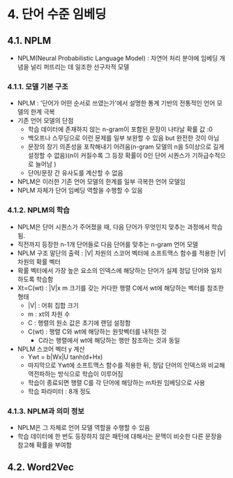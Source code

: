 # 4. 단어 수준 임베딩
## 4.1. NPLM 
 - NPLM(Neural Probabilistic Language Model) : 자연어 처리 분야에 임베딩 개념을 널리 퍼뜨리는 데 일조한 선구자적 모델

### 4.1.1. 모델 기본 구조
 - NPLM : '단어가 어떤 순서로 쓰였는가'에서 설명한 통계 기반의 전통적인 언어 모델의 한계 극복
 - 기존 언어 모델의 단점
   - 학습 데이터에 존재하지 않는 n-gram이 포함된 문장이 나타날 확률 값 :0
   - 백오프나 스무딩으로 이런 문제를 일부 보완할 수 있음 but 완전한 것이 아님
   - 문장의 장기 의존성을 포착해내기 어려움(n-gram 모델의 n을 5이상으로 길게 설정할 수 없음)(n이 커질수록 그 등장 확률이 0인 단어 시퀀스가 기하급수적으로 늘어남 )
   - 단어/문장 간 유사도를 계산할 수 없음
 - NPLM은 이러한 기존 언어 모델의 한계를 일부 극복한 언어 모델임
 - NPLM 자체가 단어 임베딩 역할을 수행할 수 있음
 


### 4.1.2. NPLM의 학습
 - NPLM은 단어 시퀀스가 주어졌을 때, 다음 단어가 무엇인지 맞추는 과정에서 학습됨.
 - 직전까지 등장한 n-1개 단어들로 다음 단어를 맞추는 n-gram 언어 모델
 - NPLM 구조 말단의 출력 : |V| 차원의 스코어 벡터에 소프트맥스 함수를 적용한 |V|차원의 확률 벡터
 - 확률 벡터에서 가장 높은 요소의 인덱스에 해당하는 단어가 실제 정답 단어와 일치하도록 학습함
 - Xt=C(wt) : |V|x m 크기를 갖는 커다한 행렬 C에서 wt에 해당하는 벡터를 참조한 형태
    - |V| : 어휘 집합 크기
    - m : xt의 차원 수
    - C : 행렬의 원소 값은 초기에 랜덤 설정함
    - C(wt) : 행렬 C와 wt에 해당하는 원핫벡터를 내적한 것
      - C라는 행렬에서 wt에 해당하는 행만 참조하는 것과 동일
 - NPLM 스코어 벡터 y 계산
    - Ywt = b|Wx|U tanh(d+Hx)
    - 마지막으로 Ywt에 소프트맥스 함수를 적용한 뒤, 정답 단어의 인덱스와 비교해 역전파하는 방식으로 학습이 이루어짐
    - 학습이 종료되면 행렬 C를 각 단어에 해당하는 m차원 임베딩으로 사용
    - 학습 파라미터 : 8개 정도


### 4.1.3. NPLM과 의미 정보
 - NPLM은 그 자체로 언어 모델 역할을 수행할 수 있음
 - 학습 데이터에 한 번도 등장하지 않은 패턴에 대해서는 문맥이 비슷한 다른 문장을 참고해 확률을 부여함
 
## 4.2. Word2Vec

      
   
